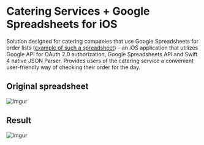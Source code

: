 # Catering Services + Google Spreadsheets for iOS
Solution designed for catering companies that use Google Spreadsheets for order lists ([example of such a spreadsheet](https://docs.google.com/spreadsheets/d/1tpj0OTIpYf4LCK7wp3oU7316k12NjYxxzF2edswpkxM/edit?usp=sharing "Example of a suitable Google Spreadsheet")) – an iOS application that utilizes Google API for OAuth 2.0 authorization, Google Spreadsheets API and Swift 4 native JSON Parser. Provides users of the catering service a convenient user-friendly way of checking their order for the day. 


## Original spreadsheet 
![Imgur](http://i.imgur.com/DfrHuaB.png)
## Result 
![Imgur](http://i.imgur.com/Wl5E7ch.png)
